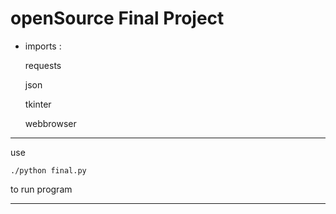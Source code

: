 # openSource Final Project

* imports :

   requests  

   json  

   tkinter  

   webbrowser  

---

use
```
./python final.py
```
to run program

---
